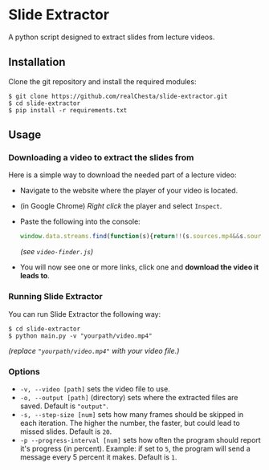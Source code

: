 # Slide Extractor
A python script designed to extract slides from lecture videos.

## Installation

Clone the git repository and install the required modules:

```shell
$ git clone https://github.com/realChesta/slide-extractor.git
$ cd slide-extractor
$ pip install -r requirements.txt
```

## Usage

### Downloading a video to extract the slides from

Here is a simple way to download the needed part of a lecture video:

- Navigate to the website where the player of your video is located.
- (in Google Chrome) *Right click* the player and select `Inspect`.
- Paste the following into the console:

   ```javascript
   window.data.streams.find(function(s){return!!(s.sources.mp4&&s.sources.mp4.length>0)&&s.sources.mp4[0].src.includes("presentation")}).sources.mp4.forEach(function(s){console.log(s.src)});
   ```
   *(see `video-finder.js`)*

- You will now see one or more links, click one and **download the video it leads to**.

### Running Slide Extractor

You can run Slide Extractor the following way:
```shell
$ cd slide-extractor
$ python main.py -v "yourpath/video.mp4"
```
*(replace `"yourpath/video.mp4"` with your video file.)*


### Options

* `-v, --video [path]` sets the video file to use.
* `-o, --output [path]` (directory) sets where the extracted files are saved. Default is `"output"`.
* `-s, --step-size [num]` sets how many frames should be skipped in each iteration. The higher the number, the faster, but could lead to missed slides. Default is `20`.
* `-p --progress-interval [num]` sets how often the program should report it's progress (in percent). Example: if set to `5`, the program will send a message every 5 percent it makes. Default is `1`.


